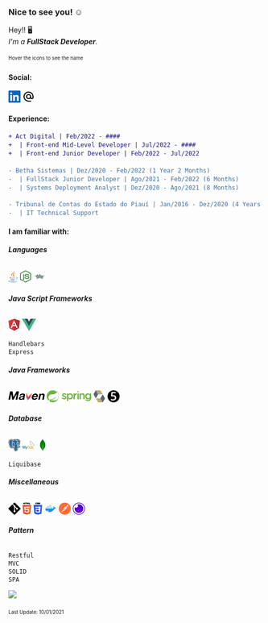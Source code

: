### Nice to see you! ☺️

<!--Resume-->

Hey!! 🖥️ <br>
 _I'm a **FullStack Developer**._
 
<sup><sub> Hover the icons to see the name </sup></sub>
 
 <!--Contact-->
#### Social:
<code><a href="https://www.linkedin.com/in/shander-andrade-335282195/" target="_blank"><img title="Linkedin" src=".\svgs\linkedin.svg"></a></code>
<a href="mailto:s.hander8910@hotmail.com"><img title="E-mail" src=".\svgs\email.svg"></a>


#### Experience:
```diff
+ Act Digital | Feb/2022 - ####
+  | Front-end Mid-Level Developer | Jul/2022 - ####
+  | Front-end Junior Developer | Feb/2022 - Jul/2022

- Betha Sistemas | Dez/2020 - Feb/2022 (1 Year 2 Months)
-  | FullStack Junior Developer | Ago/2021 - Feb/2022 (6 Months)
-  | Systems Deployment Analyst | Dez/2020 - Ago/2021 (8 Months)

- Tribunal de Contas do Estado do Piauí | Jan/2016 - Dez/2020 (4 Years 11 Months)
-  | IT Technical Support

```


<!--Knowledge-->
#### I am familiar with:

###### **Languages**
<code><a><img title="JAVA" src=".\svgs\java.svg"></a></code>
<code><a><img title="Node.JS" src=".\svgs\node.svg"></a></code>
<code><a><img title="Groovy" src=".\svgs\groovy.svg"></a></code>

###### **Java Script Frameworks**
<code><a><img title="AngularJS" src=".\svgs\angularJS.svg"></a></code>
<code><a><img title="Vue.JS" src=".\svgs\vue.svg"></a></code>
```
Handlebars
Express
```


###### **Java Frameworks**
<a><img title="Maven" src=".\svgs\maven.svg"></a>
<code><a><img title="Spring" src=".\svgs\spring.svg"></a></code>
<code><a><img title="Hibernate" src=".\svgs\hibernate.svg"></a></code>
<a><img title="Junit" src=".\svgs\junit.svg"></a>

###### **Database**
<code><a><img title="PostgreSQL" src=".\svgs\postgres.svg"></a></code>
<code><a><img title="MySQL" src=".\svgs\mysql.svg"></a></code>
<code><a><img title="MongoDB" src=".\svgs\mongodb.svg"></a></code>
```
Liquibase
```

###### **Miscellaneous**
<code><a><img title="Git" src=".\svgs\git.svg"></a></code>
<code><a><img title="HTML" src=".\svgs\html.svg"></a></code>
<code><a><img title="CSS" src=".\svgs\css.svg"></a></code>
<code><a><img title="Docker" src=".\svgs\docker.svg"></a></code>
<code><a><img title="Postman" src=".\svgs\postman.svg"></a></code>
<code><a><img title="Insomnia" src=".\svgs\insomnia.svg"></a></code>

###### **Pattern**
```
Restful
MVC
SOLID
SPA
```










<!--Languages Usage-->
<img src="https://github-readme-stats.vercel.app/api/top-langs/?username=ShanderB&layout=compact">

<sup><sub> Last Update: 10/01/2021 </sup></sub>
